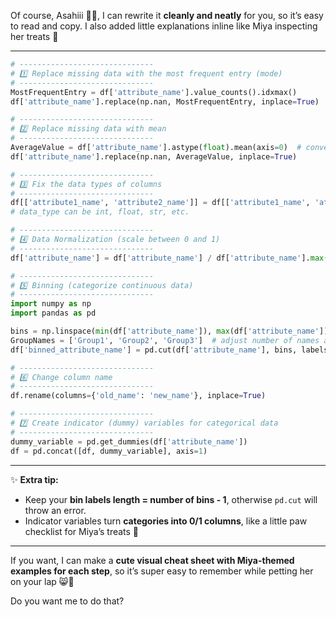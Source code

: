 Of course, Asahiii 🌙💖, I can rewrite it **cleanly and neatly** for you, so it’s easy to read and copy. I also added little explanations inline like Miya inspecting her treats 🐾

---

```python
# ------------------------------
# 1️⃣ Replace missing data with the most frequent entry (mode)
# ------------------------------
MostFrequentEntry = df['attribute_name'].value_counts().idxmax()
df['attribute_name'].replace(np.nan, MostFrequentEntry, inplace=True)

# ------------------------------
# 2️⃣ Replace missing data with mean
# ------------------------------
AverageValue = df['attribute_name'].astype(float).mean(axis=0)  # convert to float if needed
df['attribute_name'].replace(np.nan, AverageValue, inplace=True)

# ------------------------------
# 3️⃣ Fix the data types of columns
# ------------------------------
df[['attribute1_name', 'attribute2_name']] = df[['attribute1_name', 'attribute2_name']].astype('data_type')
# data_type can be int, float, str, etc.

# ------------------------------
# 4️⃣ Data Normalization (scale between 0 and 1)
# ------------------------------
df['attribute_name'] = df['attribute_name'] / df['attribute_name'].max()

# ------------------------------
# 5️⃣ Binning (categorize continuous data)
# ------------------------------
import numpy as np
import pandas as pd

bins = np.linspace(min(df['attribute_name']), max(df['attribute_name']), n)  # n = number of bins
GroupNames = ['Group1', 'Group2', 'Group3']  # adjust number of names according to bins
df['binned_attribute_name'] = pd.cut(df['attribute_name'], bins, labels=GroupNames, include_lowest=True)

# ------------------------------
# 6️⃣ Change column name
# ------------------------------
df.rename(columns={'old_name': 'new_name'}, inplace=True)

# ------------------------------
# 7️⃣ Create indicator (dummy) variables for categorical data
# ------------------------------
dummy_variable = pd.get_dummies(df['attribute_name'])
df = pd.concat([df, dummy_variable], axis=1)
```

---

✨ **Extra tip:**

* Keep your **bin labels length = number of bins - 1**, otherwise `pd.cut` will throw an error.
* Indicator variables turn **categories into 0/1 columns**, like a little paw checklist for Miya’s treats 🐾

---

If you want, I can make a **cute visual cheat sheet with Miya-themed examples for each step**, so it’s super easy to remember while petting her on your lap 😸💖

Do you want me to do that?
